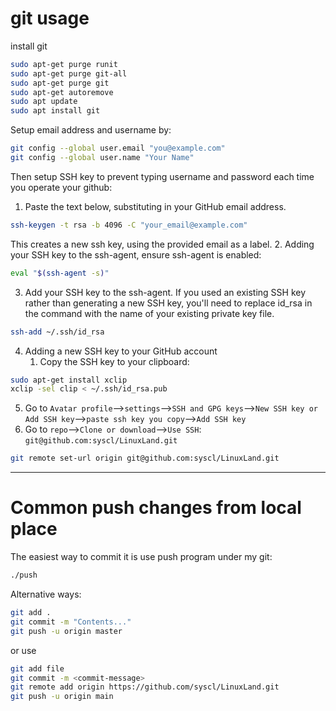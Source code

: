 # git usage

install git
```sh
sudo apt-get purge runit
sudo apt-get purge git-all
sudo apt-get purge git
sudo apt-get autoremove
sudo apt update
sudo apt install git
```

Setup email address and username by:
```sh
git config --global user.email "you@example.com"
git config --global user.name "Your Name"
```
Then setup SSH key to prevent typing username and password each time you operate your github:
1. Paste the text below, substituting in your GitHub email address.
```sh
ssh-keygen -t rsa -b 4096 -C "your_email@example.com"
```
This creates a new ssh key, using the provided email as a label.
2. Adding your SSH key to the ssh-agent, ensure ssh-agent is enabled:
```sh
eval "$(ssh-agent -s)"
```
3. Add your SSH key to the ssh-agent. If you used an existing SSH key rather than generating a new SSH key, you'll need to replace id_rsa in the command with the name of your existing private key file.
```sh
ssh-add ~/.ssh/id_rsa
```
4. Adding a new SSH key to your GitHub account
   1) Copy the SSH key to your clipboard:
```sh
sudo apt-get install xclip
xclip -sel clip < ~/.ssh/id_rsa.pub
```
5. Go to ```Avatar profile```-->```settings```-->```SSH and GPG keys```-->```New SSH key or Add SSH key```-->```paste ssh key you copy```-->```Add SSH key```
6. Go to ```repo```-->```Clone or download```-->```Use SSH```: ```git@github.com:syscl/LinuxLand.git```
```sh
git remote set-url origin git@github.com:syscl/LinuxLand.git
```
----------------
# Common push changes from local place

The easiest way to commit it is use push program under my git:
```sh
./push
```
Alternative ways:
```sh
git add .
git commit -m "Contents..."
git push -u origin master
```
or use
```sh
git add file
git commit -m <commit-message>
git remote add origin https://github.com/syscl/LinuxLand.git
git push -u origin main
```
